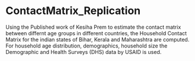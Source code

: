 # ContactMatrix_Replication
Using the Published work of Kesiha Prem to estimate the contact matrix between differnt age groups in different countries, 
the Household Contact Matrix for the indian states of Bihar, Kerala  and Maharashtra are computed.
For household age distribution, demographics, household size the Demographic and Health Surveys (DHS) data by USAID is used.
